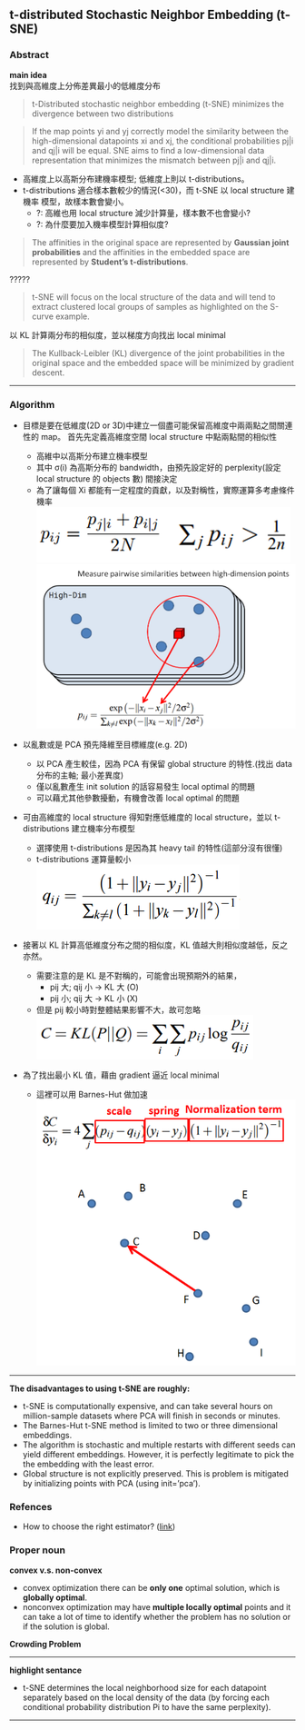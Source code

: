 ## t-distributed Stochastic Neighbor Embedding (t-SNE) ##

### Abstract ###
**main idea**  
找到與高維度上分佈差異最小的低維度分布
> t-Distributed stochastic neighbor embedding (t-SNE) minimizes the divergence 
between two distributions


> If the map points yi and yj correctly model the similarity between the high-dimensional 
datapoints xi and xj, the conditional probabilities pj|i and qj|i will be equal.
> SNE aims to find a low-dimensional data representation that minimizes the mismatch between
pj|i and qj|i.

* 高維度上以高斯分布建機率模型; 低維度上則以 t-distributions。
* t-distributions 適合樣本數較少的情況(<30)，而 t-SNE 以 local structure 建機率
模型，故樣本數會變小。
  * ?: 高維也用 local structure 減少計算量，樣本數不也會變小?
  * ?: 為什麼要加入機率模型計算相似度?
> The affinities in the original space are represented by **Gaussian joint 
probabilities** and the affinities in the embedded space are represented by 
**Student’s t-distributions**.

?????
> t-SNE will focus on the local structure of the data and will tend to extract 
clustered local groups of samples as highlighted on the S-curve example.

以 KL 計算兩分布的相似度，並以梯度方向找出 local minimal
> The Kullback-Leibler (KL) divergence of the joint probabilities in the original 
space and the embedded space will be minimized by gradient descent.

-----

### Algorithm ###

* 目標是要在低維度(2D or 3D)中建立一個盡可能保留高維度中兩兩點之間關連性的 map。
首先先定義高維度空間 local structure 中點兩點間的相似性
  * 高維中以高斯分布建立機率模型
  * 其中 σ(i) 為高斯分布的 bandwidth，由預先設定好的 perplexity(設定 local 
structure 的 objects 數) 間接決定
  * 為了讓每個 Xi 都能有一定程度的貢獻，以及對稱性，實際運算多考慮條件機率  
![pij pji](images/pij_pji.png)  
![pij](images/pij.png)  

* 以亂數或是 PCA 預先降維至目標維度(e.g. 2D)
  * 以 PCA 產生較佳，因為 PCA 有保留 global structure 的特性.(找出 data 分布的主軸; 
最小差異度)
  * 僅以亂數產生 init solution 的話容易發生 local optimal 的問題
  * 可以藉尤其他參數擾動，有機會改善 local optimal 的問題

* 可由高維度的 local structure 得知對應低維度的 local structure，並以 t-distributions 
建立機率分布模型
  * 選擇使用 t-distributions 是因為其 heavy tail 的特性(這部分沒有很懂)
  * t-distributions 運算量較小  
![qij](images/qij.png)

* 接著以 KL 計算高低維度分布之間的相似度，KL 值越大則相似度越低，反之亦然。
  * 需要注意的是 KL 是不對稱的，可能會出現預期外的結果，
    * pij 大; qij 小 -> KL 大 (O)
    * pij 小; qij 大 -> KL 小 (X)
  * 但是 pij 較小時對整體結果影響不大，故可忽略  
![KL](images/kl.png)

* 為了找出最小 KL 值，藉由 gradient 逼近 local minimal
  * 這裡可以用 Barnes-Hut 做加速  
![gradient](images/gradient.png)

-----

**The disadvantages to using t-SNE are roughly:**  
* t-SNE is computationally expensive, and can take several hours on million-sample 
datasets where PCA will finish in seconds or minutes.
* The Barnes-Hut t-SNE method is limited to two or three dimensional embeddings.
* The algorithm is stochastic and multiple restarts with different seeds can yield 
different embeddings. However, it is perfectly legitimate to pick the the embedding 
with the least error.
* Global structure is not explicitly preserved. This is problem is mitigated by 
initializing points with PCA (using init=’pca’).


### Refences ###
* How to choose the right estimator? ([link])

### Proper noun ###
**convex v.s. non-convex**  
* convex optimization there can be **only one** optimal solution, which is **globally optimal**.
* nonconvex optimization may have **multiple locally optimal** points and it can take 
a lot of time to identify whether the problem has no solution or if the solution is global.

**Crowding Problem**  



-----

**highlight sentance**

* t-SNE determines the local neighborhood size for each datapoint separately based on the
local density of the data (by forcing each conditional probability distribution Pi
to have the same perplexity).


-----
[link]: http://scikit-learn.org/stable/tutorial/machine_learning_map/
